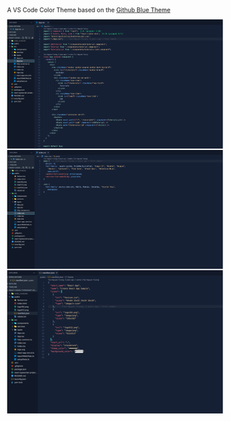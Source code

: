 A VS Code Color Theme based on the [Github Blue Theme](https://github.com/larxx/github-blue) 

![Demo Image (TS)](https://github.com/Michael-Vol/Stypt-Theme/blob/eac139877d73bea3ae9b3c1a5c910223eb73342d/demo_ts.png)
![Demo Image (CSS)](https://github.com/Michael-Vol/Stypt-Theme/blob/eac139877d73bea3ae9b3c1a5c910223eb73342d/demo_css.png)
![Demo Image (JSON)](https://github.com/Michael-Vol/Stypt-Theme/blob/eac139877d73bea3ae9b3c1a5c910223eb73342d/demo_json.png)